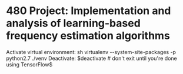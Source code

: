 # 480 Project: Implementation and analysis of learning-based frequency estimation algorithms

Activate virtual environment:
sh virtualenv --system-site-packages -p python2.7 ./venv
Deactivate:
$deactivate  # don't exit until you're done using TensorFlow$
